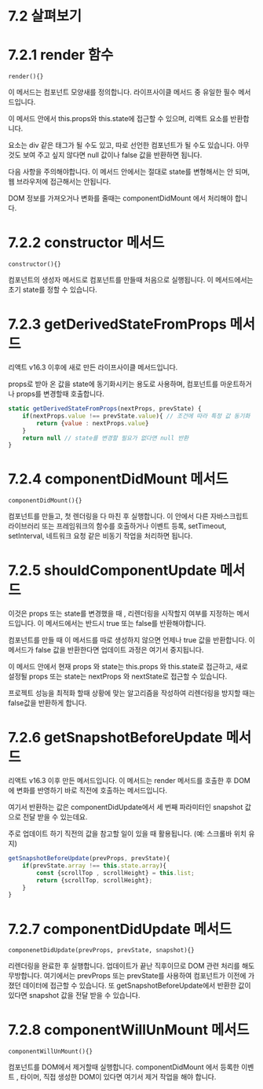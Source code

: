 # 7.2 살펴보기

# 7.2.1 render 함수

`render(){}`

이 메서드는 컴포넌트 모양새를 정의합니다. 라이프사이클 메서드 중 유일한 필수 메서드입니다.

이 메서드 안에서 this.props와 this.state에 접근할 수 있으며, 리액트 요소를 반환합니다. 

요소는 div 같은 태그가 될 수도 있고, 따로 선언한 컴포넌트가 될 수도 있습니다. 아무것도 보여 주고 싶지 않다면 null 값이나 false 값을 반환하면 됩니다.

다음 사항을 주의해야합니다. 이 메서드 안에서는 절대로 state를 변형해서는 안 되며, 웹 브라우저에 접근해서는 안됩니다.

DOM 정보를 가져오거나 변화를 줄때는 componentDidMount 에서 처리해야 합니다.

# 7.2.2 constructor 메서드

`constructor(){}`

컴포넌트의 생성자 메서드로 컴포넌트를 만들때 처음으로 실행됩니다. 이 메서드에서는 초기 state를 정할 수 있습니다.

# 7.2.3 getDerivedStateFromProps 메서드

리액트 v16.3 이후에 새로 만든 라이프사이클 메서드입니다. 

props로 받아 온 값을 state에 동기화시키는 용도로 사용하며, 컴포넌트를 마운트하거나 props를 변경할때 호출합니다.

```js
static getDerivedStateFromProps(nextProps, prevState) {
    if(nextProps.value !== prevState.value){ // 조건에 따라 특정 값 동기화
        return {value : nextProps.value}
    }
    return null // state를 변경할 필요가 없다면 null 반환
}
```

# 7.2.4 componentDidMount 메서드

`componentDidMount(){}`

컴포넌트를 만들고, 첫 렌더링을 다 마친 후 실행합니다. 이 안에서 다른 자바스크립트 라이브러리 또는 프레임워크의 함수를 호출하거나 이벤트 등록, setTimeout, setInterval, 네트워크 요청 같은 비동기 작업을 처리하면 됩니다.

# 7.2.5 shouldComponentUpdate 메서드

이것은 props 또는 state를 변경했을 때 , 리렌더링을 시작할지 여부를 지정하는 메서드입니다. 이 메서드에서는 반드시 true 또는 false를 반환해야합니다.

컴포넌트를 만들 때 이 메서드를 따로 생성하지 않으면 언제나 true 값을 반환합니다. 이 메서드가 false 값을 반환한다면 업데이트 과정은 여기서 중지됩니다.

이 메서드 안에서 현재 props 와 state는 this.props 와 this.state로 접근하고, 새로 설정될 props 또는 state는 nextProps 와 nextState로 접근할 수 있습니다.

프로젝트 성능을 최적화 할때 상황에 맞는 알고리즘을 작성하여 리렌더링을 방지할 때는 false값을 반환하게 합니다.

# 7.2.6 getSnapshotBeforeUpdate 메서드

리액트 v16.3 이후 만든 메서드입니다. 이 메서드는 render 메서드를 호출한 후 DOM에 변화를 반영하기 바로 직전에 호출하는 메서드입니다. 

여기서 반환하는 값은 componentDidUpdate에서 세 번째 파라미터인 snapshot 값으로 전달 받을 수 있는데요. 

주로 업데이트 하기 직전의 값을 참고할 일이 있을 때 활용됩니다. (예: 스크롤바 위치 유지)

```js
getSnapshotBeforeUpdate(prevProps, prevState){
    if(prevState.array !== this.state.array){
        const {scrollTop , scrollHeight} = this.list;
        return {scrollTop, scrollHeight};
    }
}
```

# 7.2.7 componentDidUpdate 메서드

`componenetDidUpdate(prevProps, prevState, snapshot){}`

리렌더링을 완료한 후 실행합니다. 업데이트가 끝난 직후이므로 DOM 관련 처리를 해도 무방합니다. 여기에서는 prevProps 또는 prevState를 사용하여 컴포넌트가 이전에 가졌던 데이터에 접근할 수 있습니다. 또 getSnapshotBeforeUpdate에서 반환한 값이 있다면 snapshot 값을 전달 받을 수 있습니다.

# 7.2.8 componentWillUnMount 메서드

`componentWillUnMount(){}`

컴포넌트를 DOM에서 제거할때 실행합니다. componentDidMount 에서 등록한 이벤트 , 타이머, 직접 생성한 DOM이 있다면 여기서 제거 작업을 해야 합니다.

